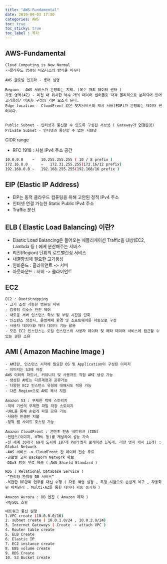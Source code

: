 ```yaml
---
title: "AWS-Fundamental" 
date: 2019-09-03 17:30 
categories: AWS
toc: true
toc_sticky: true
toc_label : 목차
---
```


## AWS-Fundamental

```class
Cloud Computing is New Normal
->클라우드 컴퓨팅 비즈니스의 방식을 바꾸다

AWS 글로벌 인프라 - 용어 설명

Region - AWS 서비스가 운영되는 지역. (복수 개의 데이터 센터 )
가용 영역(AZ) - 리전 내 위치한 복수 개의 데이터 센터들로 각각 물리적으로 분리되어 있어 
고가용성/ 이중화 구성의 기본 요소가 된다.
Edge location - CloudFront 같은 엣지서비스의 캐시 서버(POP)가 운영되는 데이터 센터이다.


Public Subnet - 인터넷과 통신할 수 있도록 구성된 서브넷 ( Gateway가 연결된것) 
Private Subnet - 인터넷과 통신할 수 없는 서브넷
```

CIDR range
- RFC 1918 : 사설 IPv4 주소 공간
```bash
10.0.0.0 	~ 	10.255.255.255 ( 10 / 8 prefix )
172.16.0.0  	~	172.31.255.255(172.16/12 prefix)
192.168.0.0	~	192.168.255.255(192.168/16 prefix )
```

## EIP (Elastic IP Address)
- EIP는 동적 클라우드 컴퓨팅을 위해 고안된 정적 IPv4 주소
- 인터넷 연결 가능한 Static Public IPv4 주소 
- Traffic 분산

## ELB ( Elastic Load Balancing) 이란?
- Elastic Load Balancing은 들어오는 애플리케이션 Traffic을 대상(EC2, Lambda 등 ) 에게 분산해주는 서비스
- 리전(Region) 단위의 로드밸런싱 서비스
- 내결함성에 필요한 고가용성 
- 인바운드 : 클라이언트 -> 서버
- 아웃바운드 : 서버 -> 클라이언트

## EC2
```class
EC2 : Bootstrapping
- 크기 조정 가능한 컴퓨팅 파워
- 컴퓨팅 리소스 완전 제어
- 새로운 서버 인스턴스 확보 및 부팅 시간을 단축
- 인스턴스 생성시, 운영체제 환경 및 소프트웨어를 자동으로 구성
- 사용자 데이터와 메타 데이터 기능 활용
- 모든 EC2 인스턴스는 로컬 인스턴스의 사용자 데이터 및 메타 데이터 서비스에 접근할 수 있는 권한 소유
```



## AMI ( Amazon Machine Image )
```class
- AMI란, 인스턴스 시작에 필요한 OS 및 Application이 구성된 이미지 
- 이미지는 S3에 저장
AWS 이외의 파트너, 커뮤니티 및 사용자도 직접 AMI 생성 가능
- 생성된 AMI는 다른계정과 공유가능
- 다양한 EC2 인스턴스 유형에 대해서도 적용 가능
- 다른 Region으로 AMI 복사 지원
```

```class
Amazon S3 : 무제한 객체 스토리지
-객체 기반의 무제한 파일 저장 스토리지
-URL을 통해 손쉽게 파일 공유 가능
-사용한 만큼만 지불
-정적 웹 사이트 호스팅 가능

Amazon CloudFront : 콘텐츠 전송 네트워크 (CDN)
-컨텐츠(이미지, HTML 등)를 캐싱하여 성능 가속
-전 세계 30개국 69개 도시에 187개 PoP(엣지 로케이션 176개, 리전 엣지 캐시 11개) : Global Network
-AWS 서비스 -> CloudFront 간 데이터 전송 무료
-글로벌 고속 BackBorn Network 확보
-DDoS 방어 무료 제공 ( AWS Shield Standard )

RDS ( Relational Database Service )
-”관리형 관계형 DB 서비스”
-복잡한 DB관리 업무를 대신 수행 ( 자동 백업 설정 , 특정 시점으로 손쉽게 복구 , 자동화 된 패치관리 , Multi-AZ를 통한 데이터 자동 동기화 )

Amazon Aurora : DB 엔진 ( Amazon 제작 )
-MySQL 호환
```

```bash
네트워크 통신 설정
1.VPC create (10.0.0.0/16)
2. subnet create ( 10.0.1.0/24 , 10.0.2.0/24)
3. Internet Gateways ( Create -> attach VPC ) 
4. Router table create 
5. ELB Create
6. Elastic IP 
7. EC2 instance create
8. EBS volume create
9. RDS Create
10. S3 Bucket create 
```



